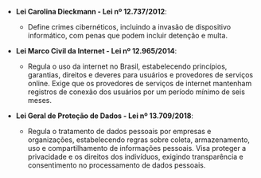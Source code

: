

- **Lei Carolina Dieckmann - Lei nº 12.737/2012**:
  - Define crimes cibernéticos, incluindo a invasão de dispositivo informático, com penas que podem incluir detenção e multa.


- **Lei Marco Civil da Internet - Lei nº 12.965/2014**:
  - Regula o uso da internet no Brasil, estabelecendo princípios, garantias, direitos e deveres para usuários e provedores de serviços online. Exige que os provedores de serviços de internet mantenham registros de conexão dos usuários por um período mínimo de seis meses.

- **Lei Geral de Proteção de Dados - Lei nº 13.709/2018**:
  - Regula o tratamento de dados pessoais por empresas e organizações, estabelecendo regras sobre coleta, armazenamento, uso e compartilhamento de informações pessoais. Visa proteger a privacidade e os direitos dos indivíduos, exigindo transparência e consentimento no processamento de dados pessoais.